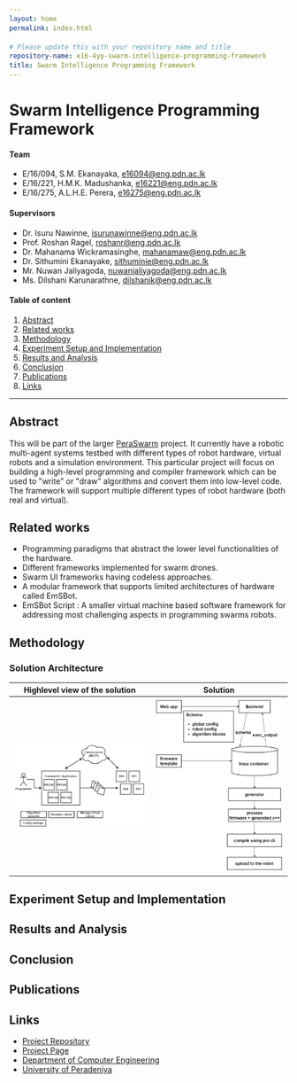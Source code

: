```yaml
---
layout: home
permalink: index.html

# Please update this with your repository name and title
repository-name: e16-4yp-swarm-intelligence-programming-framework
title: Swarm Intelligence Programming Framework
---
```


[comment]: # "This is the standard layout for the project, but you can clean this and use your own template"

# Swarm Intelligence Programming Framework

#### Team

- E/16/094, S.M. Ekanayaka, [e16094@eng.pdn.ac.lk](mailto:e16094@eng.pdn.ac.lk)
- E/16/221, H.M.K. Madushanka, [e16221@eng.pdn.ac.lk](mailto:e16221@eng.pdn.ac.lk)
- E/16/275, A.L.H.E. Perera, [e16275@eng.pdn.ac.lk](mailto:e16275@eng.pdn.ac.lk)

#### Supervisors

- Dr. Isuru Nawinne, [isurunawinne@eng.pdn.ac.lk](mailto:isurunawinne@eng.pdn.ac.lk)
- Prof. Roshan Ragel, [roshanr@eng.pdn.ac.lk](mailto:roshanr@eng.pdn.ac.lk)
- Dr. Mahanama Wickramasinghe, [mahanamaw@eng.pdn.ac.lk](mailto:mahanamaw@eng.pdn.ac.lk)
- Dr. Sithumini Ekanayake, [sithuminie@eng.pdn.ac.lk](mailto:sithuminie@eng.pdn.ac.lk)
- Mr. Nuwan Jaliyagoda, [nuwanjaliyagoda@eng.pdn.ac.lk](mailto:nuwanjaliyagoda@eng.pdn.ac.lk)
- Ms. Dilshani Karunarathne, [dilshanik@eng.pdn.ac.lk](mailto:dilshanik@eng.pdn.ac.lk)

#### Table of content

1. [Abstract](#abstract)
2. [Related works](#related-works)
3. [Methodology](#methodology)
4. [Experiment Setup and Implementation](#experiment-setup-and-implementation)
5. [Results and Analysis](#results-and-analysis)
6. [Conclusion](#conclusion)
7. [Publications](#publications)
8. [Links](#links)

---

<!-- DELETE THIS SAMPLE before publishing to GitHub Pages !!!
This is a sample image, to show how to add images to your page. To learn more options, please refer [this](https://projects.ce.pdn.ac.lk/docs/faq/how-to-add-an-image/)
![Sample Image](./images/sample.png) -->


## Abstract

This will be part of the larger [PeraSwarm]('https://pera-swarm.ce.pdn.ac.lk) project. It currently have a robotic multi-agent systems testbed with different types of robot hardware, virtual robots and a simulation environment. This particular project will focus on building a high-level programming and compiler framework which can be used to "write" or "draw" algorithms and convert them into low-level code. The framework will support multiple different types of robot hardware (both real and virtual).

## Related works

- Programming paradigms that abstract the lower level functionalities of the hardware. 
- Different frameworks implemented for swarm drones.
- Swarm UI frameworks having codeless approaches. 
- A modular framework that supports limited architectures of hardware called EmSBot.
- EmSBot Script : A smaller virtual machine based software framework for addressing most challenging aspects in programming swarms robots. 

## Methodology

### Solution Architecture

Highlevel view of the solution           |  Solution
:-------------------------:|:-------------------------:
![](./images/1.png)  |  ![](./images/2.png)

## Experiment Setup and Implementation

## Results and Analysis

## Conclusion

## Publications
[//]: # "Note: Uncomment each once you uploaded the files to the repository"

<!-- 1. [Semester 7 report](./) -->
<!-- 2. [Semester 7 slides](./) -->
<!-- 3. [Semester 8 report](./) -->
<!-- 4. [Semester 8 slides](./) -->
<!-- 5. Author 1, Author 2 and Author 3 "Research paper title" (2021). [PDF](./). -->


## Links

[//]: # ( NOTE: EDIT THIS LINKS WITH YOUR REPO DETAILS )

- [Project Repository](https://github.com/cepdnaclk/e16-4yp-swarm-intelligence-programming-framework)
- [Project Page](https://cepdnaclk.github.io/e16-4yp-swarm-intelligence-programming-framework/)
- [Department of Computer Engineering](http://www.ce.pdn.ac.lk/)
- [University of Peradeniya](https://eng.pdn.ac.lk/)

[//]: # "Please refer this to learn more about Markdown syntax"
[//]: # "https://github.com/adam-p/markdown-here/wiki/Markdown-Cheatsheet"
